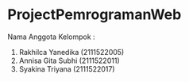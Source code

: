 # ProjectPemrogramanWeb

Nama Anggota Kelompok :
1. Rakhilca Yanedika (2111522005)
2. Annisa Gita Subhi (2111522011)
3. Syakina Triyana (2111522017)
